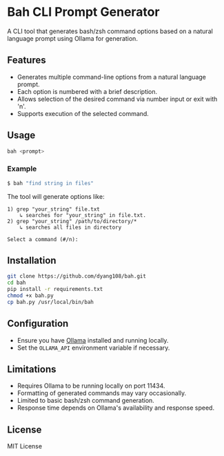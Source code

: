 # Bah CLI Prompt Generator

A CLI tool that generates bash/zsh command options based on a natural language prompt using Ollama for generation.

## Features
- Generates multiple command-line options from a natural language prompt.
- Each option is numbered with a brief description.
- Allows selection of the desired command via number input or exit with 'n'.
- Supports execution of the selected command.

## Usage

```bash
bah <prompt>
```

### Example

```bash
$ bah "find string in files"
```

The tool will generate options like:
```
1) grep "your_string" file.txt
    ↳ searches for "your_string" in file.txt.
2) grep "your_string" /path/to/directory/*
    ↳ searches all files in directory

Select a command (#/n):
```

## Installation

```bash
git clone https://github.com/dyang108/bah.git
cd bah
pip install -r requirements.txt
chmod +x bah.py
cp bah.py /usr/local/bin/bah
```

## Configuration

- Ensure you have [Ollama](https://ollama.ai/) installed and running locally.
- Set the `OLLAMA_API` environment variable if necessary.

## Limitations
- Requires Ollama to be running locally on port 11434.
- Formatting of generated commands may vary occasionally.
- Limited to basic bash/zsh command generation.
- Response time depends on Ollama's availability and response speed.

## License
MIT License
